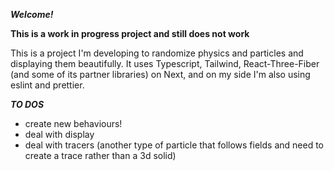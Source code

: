 ***Welcome!***

**This is a work in progress project and still does not work**

This is a project I'm developing to randomize physics and particles and displaying them beautifully.
It uses Typescript, Tailwind, React-Three-Fiber (and some of its partner libraries) on Next, and on my side I'm also using eslint and prettier.

***TO DOS***

- create new behaviours!
- deal with display
- deal with tracers (another type of particle that follows fields and need to create a trace rather than a 3d solid)
